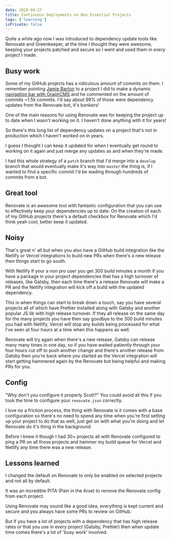```yaml
---
date: 2020-04-27
title: Continuous Deployments on Non Essential Projects
tags: ['learning']
isPrivate: false
---
```


Quite a while ago now I was introduced to dependency update tools like
Renovate and Greenkeeper, at the time I thought they were awesome,
keeping your projects patched and secure so I went and used them in
_every_ project I made.

## Busy work

Some of my GitHub projects has a ridiculous amount of commits on them.
I remember pointing [Jamie Barton] to a project I did to make a
dynamic [navigation bar with GraphCMS] and he commented on the amount
of commits ~1.5k commits. I'd say about 99% of those were dependency
updates from the Renovate bot, it's bonkers!

One of the main reasons for using Renovate was for keeping the project
up to date when I wasn't working on it. I haven't done anything with
it for years!

So there's this long list of dependency updates on a project that's
not in production which I haven't worked on in years.

I guess I thought I can keep it updated for when I eventually get
round to working on it again and just merge any updates as and when
they're made.

I had this whole strategy of a `patch` branch that I'd merge into a
`develop` branch that would eventually make it's way into `master` the
thing is, if I wanted to find a specific commit I'd be wading through
hundreds of commits from a bot.

## Great tool

Renovate is an awesome tool with fantastic configuration that you can
use to effectively keep your dependencies up to date. On the creation
of each of my GitHub projects there's a default checkbox for Renovate
which I'd think yeah cool, better keep it updated.

## Noisy

That's great n' all but when you also have a GitHub build integration
like the Netlify or Vercel integrations to build new PRs when there's
a new release then things start to go south.

With Netlify if your a non pro user you get 300 build minutes a month
if you have a package in your project dependencies that has a high
turnover of releases, like Gatsby, then each time there's a release
Renovate will make a PR and the Netlify integration will kick off a
build with the updated dependency.

This is when things can start to break down a touch, say you have
several projects all of which have Prettier installed along with
Gatsby and another popular JS lib with high release turnover. If they
all release on the same day for the many projects you have then say
goodbye to the 300 build minutes you had with Netlify, Vercel will
stop any builds being processed for what I've seen at four hours at a
time when this happens as well.

Renovate will try again when there's a new release, Gatsby can release
many many times in one day, so if you have waited patiently through
your four hours cut off to push another change and there's another
release from Gatsby then you're back where you started as the Vercel
integration will start getting hammered again by the Renovate bot
being helpful and making PRs for you.

## Config

"Why don't you configure it properly Scott?" You could avoid all this
if you took the time to configure your `renovate.json` correctly.

I love no a friction process, the thing with Renovate is it comes with
a base configuration so there's no need to spend any time when you're
first setting up your project to do that as well, just get on with
what you're doing and let Renovate do it's thing in the background.

Before I knew it though I had 30+ projects all with Renovate
configured to ping a PR on all those projects and hammer my build
queue for Vercel and Netlify any time there was a new release.

## Lessons learned

I changed the default on Renovate to only be enabled on selected
projects and not all by default.

It was an incredible PITA (Pain in the Arse) to remove the Renovate
config from each project.

Using Renovate may sound like a good idea, everything is kept current
and secure and you always have some PRs to review on GitHub.

But if you have a lot of projects with a dependency that has high
release rates or that you use in every project (Gatsby, Prettier) then
when update time comes there's a lot of 'busy work' involved.

<!-- Links -->

[jamie barton]: https://twitter.com/notrab
[navigation bar with graphcms]:
  https://github.com/spences10/gatsby-using-graphcms

